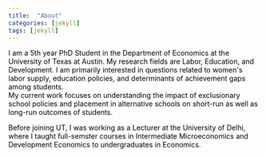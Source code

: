 ```yaml
---
title:  "About"
categories: [jekyll]
tags: [jekyll]
---
```

<p style="color:#000000;">I am a 5th year PhD Student in the Department of Economics at the University of Texas at Austin. My research fields are Labor, Education, and Development.  I am primarily interested in questions related to women's labor supply, education policies, and determinants of achievement gaps among students.
<br> My current work focuses on understanding the impact of exclusionary school policies and placement in alternative schools on short-run as well as long-run outcomes of students.</p>

<p style="color:#000000;">Before joining UT, I was working as a Lecturer at the University of Delhi, where I taught full-semster courses in <emph>Intermediate Microeconomics</emph> and <emph>Development Economics</emph> to undergraduates in Economics. </p>

